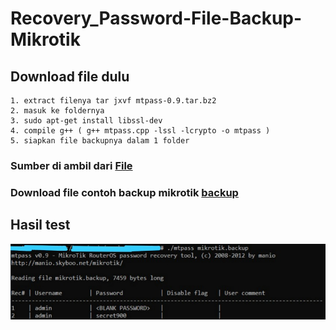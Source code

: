 # Recovery_Password-File-Backup-Mikrotik

 ## Download file dulu
 ```
 1. extract filenya tar jxvf mtpass-0.9.tar.bz2
 2. masuk ke foldernya
 3. sudo apt-get install libssl-dev
 4. compile g++ ( g++ mtpass.cpp -lssl -lcrypto -o mtpass )
 5. siapkan file backupnya dalam 1 folder
```

### Sumber di ambil dari [File](http://manio.skyboo.net/mikrotik/) 
### Download file contoh backup mikrotik [backup](http://xcodetraining.com/mikrotik.backup.zip)

## Hasil test
![Alt text](https://github.com/PuguhDy/Recovery_Password-File-Backup-Mikrotik/blob/main/hasil.jpg)
